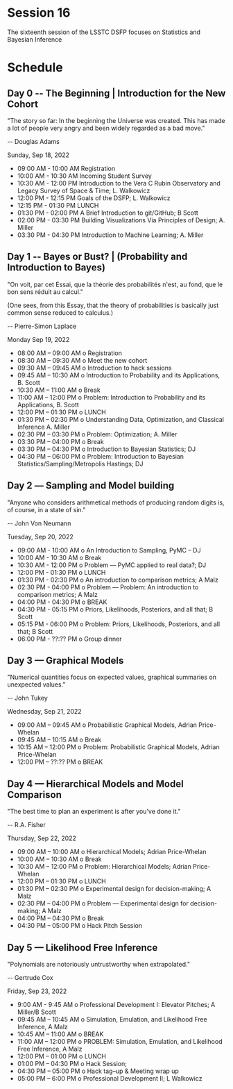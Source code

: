 # Session 16

The sixteenth session of the LSSTC DSFP focuses on Statistics and Bayesian Inference

# Schedule

## Day 0 -- The Beginning | Introduction for the New Cohort

"The story so far: In the beginning the Universe was created. This has made a lot of people very angry and been widely regarded as a bad move."

-- Douglas Adams 

Sunday, Sep 18, 2022 
* 09:00 AM - 10:00 AM Registration
* 10:00 AM - 10:30 AM Incoming Student Survey 
* 10:30 AM - 12:00 PM Introduction to the Vera C Rubin Observatory and Legacy Survey of Space & Time; L. Walkowicz
* 12:00 PM - 12:15 PM Goals of the DSFP; L. Walkowicz
* 12:15 PM - 01:30 PM LUNCH 
* 01:30 PM - 02:00 PM  A Brief Introduction to git/GitHub; B Scott 
* 02:00 PM - 03:30 PM Building Visualizations Via Principles of Design; A. Miller
* 03:30 PM - 04:30 PM Introduction to Machine Learning; A. Miller 
 
## Day 1 -- Bayes or Bust? | (Probability and Introduction to Bayes)

"On voit, par cet Essai, que la théorie des probabilités n'est, au fond, que le bon sens réduit au calcul."

(One sees, from this Essay, that the theory of probabilities is basically just common sense reduced to calculus.)

-- Pierre-Simon Laplace

Monday Sep 19, 2022
* 08:00 AM – 09:00 AM o Registration 
* 08:30 AM – 09:30 AM o Meet the new cohort
* 09:30 AM – 09:45 AM o Introduction to hack sessions 
* 09:45 AM – 10:30 AM o  Introduction to Probability and its Applications, B. Scott 
* 10:30 AM – 11:00 AM o Break 
* 11:00 AM – 12:00 PM o  Problem: Introduction to Probability and its Applications, B. Scott 
* 12:00 PM – 01:30 PM o LUNCH 
* 01:30 PM – 02:30 PM o  Understanding Data, Optimization, and Classical Inference A. Miller   
* 02:30 PM – 03:30 PM o  Problem: Optimization; A. Miller 
* 03:30 PM – 04:00 PM o Break 
* 03:30 PM – 04:30 PM o Introduction to Bayesian Statistics; DJ 
* 04:30 PM – 06:00 PM o  Problem: Introduction to Bayesian Statistics/Sampling/Metropolis Hastings; DJ 
 
## Day 2 –– Sampling and Model building  

"Anyone who considers arithmetical methods of producing random digits is, of course, in a state of sin."

-- John Von Neumann

Tuesday, Sep 20, 2022
* 09:00 AM - 10:00 AM o An Introduction to Sampling, PyMC – DJ  
* 10:00 AM - 10:30 AM o Break 
* 10:30 AM - 12:00 PM o Problem –– PyMC applied to real data?; DJ  
* 12:00 PM - 01:30 PM o LUNCH 
* 01:30 PM - 02:30 PM o An introduction to comparison metrics; A Malz  
* 02:30 PM - 04:00 PM o Problem –– Problem: An introduction to comparison metrics; A Malz  
* 04:00 PM - 04:30 PM o BREAK 
* 04:30 PM - 05:15 PM o Priors, Likelihoods, Posteriors, and all that; B Scott  
* 05:15 PM - 06:00 PM o Problem: Priors, Likelihoods, Posteriors, and all that; B Scott
* 06:00 PM - ??:?? PM o Group dinner 
 
## Day 3 — Graphical Models 

"Numerical quantities focus on expected values, graphical summaries on unexpected values."

-- John Tukey 

Wednesday, Sep 21, 2022
* 09:00 AM – 09:45 AM o  Probabilistic Graphical Models, Adrian Price-Whelan  
* 09:45 AM – 10:15 AM o Break 
* 10:15 AM – 12:00 PM o  Problem: Probabilistic Graphical Models, Adrian Price-Whelan  
* 12:00 PM – ??:?? PM o BREAK 

## Day 4 — Hierarchical Models and Model Comparison  

"The best time to plan an experiment is after you've done it."

-- R.A. Fisher

Thursday, Sep 22, 2022 
* 09:00 AM – 10:00 AM o Hierarchical Models; Adrian Price-Whelan  
* 10:00 AM – 10:30 AM o Break 
* 10:30 AM – 12:00 PM o  Problem: Hierarchical Models; Adrian Price-Whelan  
* 12:00 PM – 01:30 PM o LUNCH 
* 01:30 PM – 02:30 PM o Experimental design for decision-making; A Malz 
* 02:30 PM – 04:00 PM o Problem –– Experimental design for decision-making; A Malz 
* 04:00 PM – 04:30 PM o Break 
* 04:30 PM – 05:00 PM o Hack Pitch Session  
 
## Day 5 — Likelihood Free Inference 

"Polynomials are notoriously untrustworthy when extrapolated."

-- Gertrude Cox 

Friday, Sep 23, 2022
* 9:00 AM - 9:45 AM o Professional Development I: Elevator Pitches; A Miller/B Scott
* 09:45 AM – 10:45 AM o Simulation, Emulation, and Likelihood Free Inference, A Malz 
* 10:45 AM – 11:00 AM o BREAK 
* 11:00 AM – 12:00 PM o  PROBLEM: Simulation, Emulation, and Likelihood Free Inference, A Malz  
* 12:00 PM – 01:00 PM o LUNCH 
* 01:00 PM – 04:30 PM o Hack Session;  
* 04:30 PM – 05:00 PM o Hack tag–up & Meeting wrap up 
* 05:00 PM – 6:00 PM o Professional Development II; L Walkowicz  

